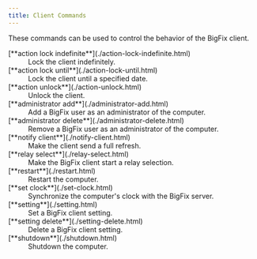 ```yaml
---
title: Client Commands
---
```


These commands can be used to control the behavior of the BigFix client.

<dl>

  <dt>[**action lock indefinite**](./action-lock-indefinite.html)</dt>
  <dd>Lock the client indefinitely.</dd>

  <dt>[**action lock until**](./action-lock-until.html)</dt>
  <dd>Lock the client until a specified date.</dd>

  <dt>[**action unlock**](./action-unlock.html)</dt>
  <dd>Unlock the client.</dd>

  <dt>[**administrator add**](./administrator-add.html)</dt>
  <dd>Add a BigFix user as an administrator of the computer.</dd>

  <dt>[**administrator delete**](./administrator-delete.html)</dt>
  <dd>Remove a BigFix user as an administrator of the computer.</dd>

  <dt>[**notify client**](./notify-client.html)</dt>
  <dd>Make the client send a full refresh.</dd>

  <dt>[**relay select**](./relay-select.html)</dt>
  <dd>Make the BigFix client start a relay selection.</dd>

  <dt>[**restart**](./restart.html)</dt>
  <dd>Restart the computer.</dd>

  <dt>[**set clock**](./set-clock.html)</dt>
  <dd>Synchronize the computer's clock with the BigFix server.</dd>

  <dt>[**setting**](./setting.html)</dt>
  <dd>Set a BigFix client setting.</dd>

  <dt>[**setting delete**](./setting-delete.html)</dt>
  <dd>Delete a BigFix client setting.</dd>

  <dt>[**shutdown**](./shutdown.html)</dt>
  <dd>Shutdown the computer.</dd>

</dl>
